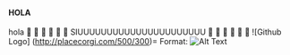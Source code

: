 #### HOLA
hola
:metal: :metal: :metal: :metal: :metal: :metal:
SIUUUUUUUUUUUUUUUUUUUUUU :rocket: :rocket: :rocket: :rocket: :rocket: :rocket:
![Github Logo] (http://placecorgi.com/500/300)=
Format: ![Alt Text](url)
